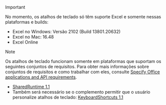 > [!IMPORTANT]
> No momento, os atalhos de teclado só têm suporte Excel e somente nessas plataformas e builds:
>
>- Excel no Windows: Versão 2102 (Build 13801.20632)
>- Excel no Mac: 16.48
>- Excel Online

> [!NOTE]
> Os atalhos de teclado funcionam somente em plataformas que suportam os seguintes conjuntos de requisitos. Para obter mais informações sobre conjuntos de requisitos e como trabalhar com eles, consulte [Specify Office applications and API requirements](../develop/specify-office-hosts-and-api-requirements.md).
>
> - [SharedRuntime 1.1](/javascript/api/requirement-sets/shared-runtime-requirement-sets)
> - Também será necessário se o complemento permitir que o usuário personalize atalhos de teclado: [KeyboardShortcuts 1.1](/javascript/api/requirement-sets/keyboard-shortcuts-requirement-sets)